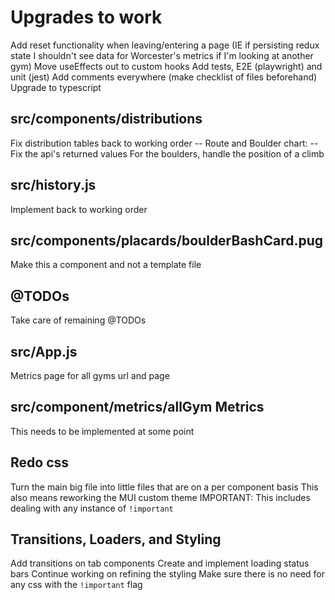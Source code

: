 
# Upgrades to work
Add reset functionality when leaving/entering a page (IE if persisting redux state I shouldn't see data for Worcester's metrics if I'm looking at another gym)
Move useEffects out to custom hooks
Add tests, E2E (playwright) and unit (jest)
Add comments everywhere (make checklist of files beforehand)
Upgrade to typescript

  ## src/components/distributions
  Fix distribution tables back to working order
    -- Route and Boulder chart:
      -- Fix the api's returned values
      For the boulders, handle the position of a climb

  ## src/history.js
  Implement back to working order

  ## src/components/placards/boulderBashCard.pug
  Make this a component and not a template file

  ## @TODOs
  Take care of remaining @TODOs

  ## src/App.js
  Metrics page for all gyms url and page

  ## src/component/metrics/allGym Metrics
  This needs to be implemented at some point

  ## Redo css
  Turn the main big file into little files that are on a per component basis
  This also means reworking the MUI custom theme
  IMPORTANT: This includes dealing with any instance of `!important`

  ## Transitions, Loaders, and Styling
  Add transitions on tab components
  Create and implement loading status bars
  Continue working on refining the styling
  Make sure there is no need for any css with the `!important` flag